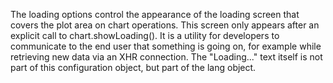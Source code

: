 The loading options control the appearance of the loading screen
that covers the plot area on chart operations. This screen only
appears after an explicit call to chart.showLoading(). It is a
utility for developers to communicate to the end user that something
is going on, for example while retrieving new data via an XHR connection.
The &quot;Loading...&quot; text itself is not part of this configuration
object, but part of the lang object.